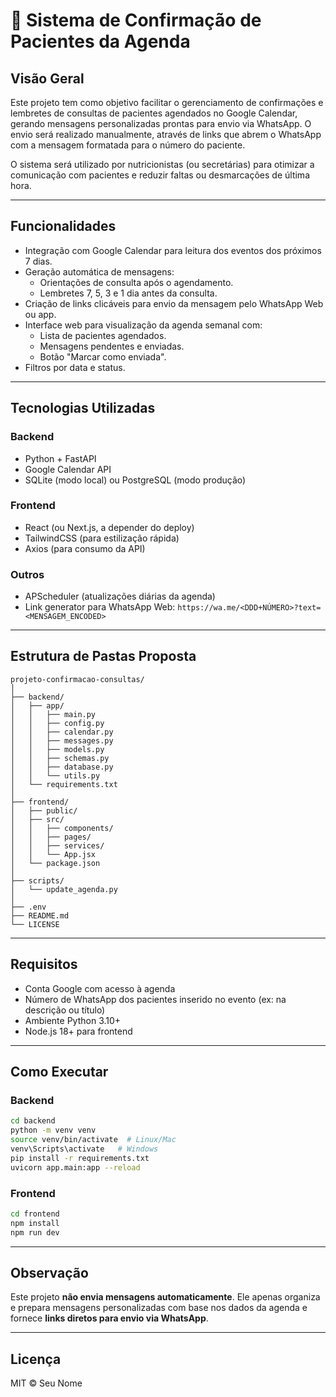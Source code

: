# 📅 Sistema de Confirmação de Pacientes da Agenda

## Visão Geral

Este projeto tem como objetivo facilitar o gerenciamento de confirmações e lembretes de consultas de pacientes agendados no Google Calendar, gerando mensagens personalizadas prontas para envio via WhatsApp. O envio será realizado manualmente, através de links que abrem o WhatsApp com a mensagem formatada para o número do paciente.

O sistema será utilizado por nutricionistas (ou secretárias) para otimizar a comunicação com pacientes e reduzir faltas ou desmarcações de última hora.

---

## Funcionalidades

- Integração com Google Calendar para leitura dos eventos dos próximos 7 dias.
- Geração automática de mensagens:
  - Orientações de consulta após o agendamento.
  - Lembretes 7, 5, 3 e 1 dia antes da consulta.
- Criação de links clicáveis para envio da mensagem pelo WhatsApp Web ou app.
- Interface web para visualização da agenda semanal com:
  - Lista de pacientes agendados.
  - Mensagens pendentes e enviadas.
  - Botão "Marcar como enviada".
- Filtros por data e status.

---

## Tecnologias Utilizadas

### Backend

- Python + FastAPI
- Google Calendar API
- SQLite (modo local) ou PostgreSQL (modo produção)

### Frontend

- React (ou Next.js, a depender do deploy)
- TailwindCSS (para estilização rápida)
- Axios (para consumo da API)

### Outros

- APScheduler (atualizações diárias da agenda)
- Link generator para WhatsApp Web: `https://wa.me/<DDD+NÚMERO>?text=<MENSAGEM_ENCODED>`

---

## Estrutura de Pastas Proposta

```
projeto-confirmacao-consultas/
│
├── backend/
│   ├── app/
│   │   ├── main.py
│   │   ├── config.py
│   │   ├── calendar.py
│   │   ├── messages.py
│   │   ├── models.py
│   │   ├── schemas.py
│   │   ├── database.py
│   │   └── utils.py
│   └── requirements.txt
│
├── frontend/
│   ├── public/
│   ├── src/
│   │   ├── components/
│   │   ├── pages/
│   │   ├── services/
│   │   └── App.jsx
│   └── package.json
│
├── scripts/
│   └── update_agenda.py
│
├── .env
├── README.md
└── LICENSE
```

---

## Requisitos

- Conta Google com acesso à agenda
- Número de WhatsApp dos pacientes inserido no evento (ex: na descrição ou título)
- Ambiente Python 3.10+
- Node.js 18+ para frontend

---

## Como Executar

### Backend

```bash
cd backend
python -m venv venv
source venv/bin/activate  # Linux/Mac
venv\Scripts\activate   # Windows
pip install -r requirements.txt
uvicorn app.main:app --reload
```

### Frontend

```bash
cd frontend
npm install
npm run dev
```

---

## Observação

Este projeto **não envia mensagens automaticamente**. Ele apenas organiza e prepara mensagens personalizadas com base nos dados da agenda e fornece **links diretos para envio via WhatsApp**.

---

## Licença

MIT © Seu Nome

